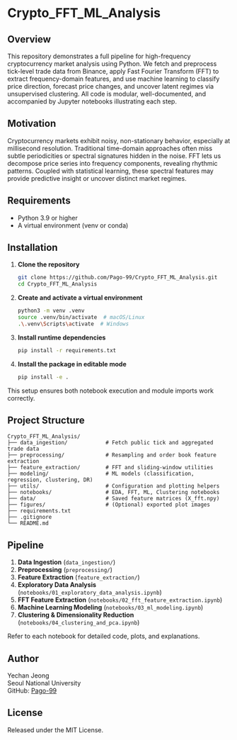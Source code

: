# Crypto_FFT_ML_Analysis

## Overview

This repository demonstrates a full pipeline for high-frequency cryptocurrency market analysis using Python. We fetch and preprocess tick-level trade data from Binance, apply Fast Fourier Transform (FFT) to extract frequency-domain features, and use machine learning to classify price direction, forecast price changes, and uncover latent regimes via unsupervised clustering. All code is modular, well-documented, and accompanied by Jupyter notebooks illustrating each step.

## Motivation

Cryptocurrency markets exhibit noisy, non-stationary behavior, especially at millisecond resolution. Traditional time-domain approaches often miss subtle periodicities or spectral signatures hidden in the noise. FFT lets us decompose price series into frequency components, revealing rhythmic patterns. Coupled with statistical learning, these spectral features may provide predictive insight or uncover distinct market regimes.

## Requirements

- Python 3.9 or higher
- A virtual environment (venv or conda)

## Installation

1. **Clone the repository**
   ```bash
   git clone https://github.com/Pago-99/Crypto_FFT_ML_Analysis.git
   cd Crypto_FFT_ML_Analysis
   ```
2. **Create and activate a virtual environment**
   ```bash
   python3 -m venv .venv
   source .venv/bin/activate  # macOS/Linux
   .\.venv\Scripts\activate  # Windows
   ```
3. **Install runtime dependencies**
   ```bash
   pip install -r requirements.txt
   ```
4. **Install the package in editable mode**
   ```bash
   pip install -e .
   ```

This setup ensures both notebook execution and module imports work correctly.

## Project Structure

```
Crypto_FFT_ML_Analysis/
├── data_ingestion/            # Fetch public tick and aggregated trade data
├── preprocessing/             # Resampling and order book feature extraction
├── feature_extraction/        # FFT and sliding-window utilities
├── modeling/                  # ML models (classification, regression, clustering, DR)
├── utils/                     # Configuration and plotting helpers
├── notebooks/                 # EDA, FFT, ML, Clustering notebooks
├── data/                      # Saved feature matrices (X_fft.npy)
├── figures/                   # (Optional) exported plot images
├── requirements.txt
├── .gitignore
└── README.md
```

## Pipeline

1. **Data Ingestion** (`data_ingestion/`)
2. **Preprocessing** (`preprocessing/`)
3. **Feature Extraction** (`feature_extraction/`)
4. **Exploratory Data Analysis** (`notebooks/01_exploratory_data_analysis.ipynb`)
5. **FFT Feature Extraction** (`notebooks/02_fft_feature_extraction.ipynb`)
6. **Machine Learning Modeling** (`notebooks/03_ml_modeling.ipynb`)
7. **Clustering & Dimensionality Reduction** (`notebooks/04_clustering_and_pca.ipynb`)

Refer to each notebook for detailed code, plots, and explanations.

## Author

Yechan Jeong  
Seoul National University  
GitHub: [Pago-99](https://github.com/Pago-99)

## License

Released under the MIT License.
